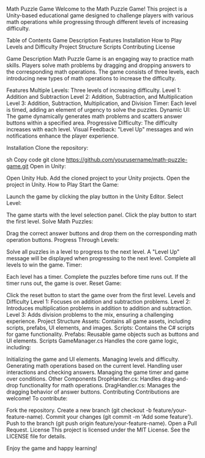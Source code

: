Math Puzzle Game
Welcome to the Math Puzzle Game! This project is a Unity-based educational game designed to challenge players with various math operations while progressing through different levels of increasing difficulty.

Table of Contents
Game Description
Features
Installation
How to Play
Levels and Difficulty
Project Structure
Scripts
Contributing
License

Game Description
Math Puzzle Game is an engaging way to practice math skills. Players solve math problems by dragging and dropping answers to the corresponding math operations. The game consists of three levels, each introducing new types of math operations to increase the difficulty.

Features
Multiple Levels: Three levels of increasing difficulty.
Level 1: Addition and Subtraction
Level 2: Addition, Subtraction, and Multiplication
Level 3: Addition, Subtraction, Multiplication, and Division
Timer: Each level is timed, adding an element of urgency to solve the puzzles.
Dynamic UI: The game dynamically generates math problems and scatters answer buttons within a specified area.
Progressive Difficulty: The difficulty increases with each level.
Visual Feedback: "Level Up" messages and win notifications enhance the player experience.

Installation
Clone the repository:

sh
Copy code
git clone https://github.com/yourusername/math-puzzle-game.git
Open in Unity:

Open Unity Hub.
Add the cloned project to your Unity projects.
Open the project in Unity.
How to Play
Start the Game:

Launch the game by clicking the play button in the Unity Editor.
Select Level:

The game starts with the level selection panel. Click the play button to start the first level.
Solve Math Puzzles:

Drag the correct answer buttons and drop them on the corresponding math operation buttons.
Progress Through Levels:

Solve all puzzles in a level to progress to the next level.
A "Level Up" message will be displayed when progressing to the next level.
Complete all levels to win the game.
Timer:

Each level has a timer. Complete the puzzles before time runs out.
If the timer runs out, the game is over.
Reset Game:

Click the reset button to start the game over from the first level.
Levels and Difficulty
Level 1: Focuses on addition and subtraction problems.
Level 2: Introduces multiplication problems in addition to addition and subtraction.
Level 3: Adds division problems to the mix, ensuring a challenging experience.
Project Structure
Assets: Contains all game assets, including scripts, prefabs, UI elements, and images.
Scripts: Contains the C# scripts for game functionality.
Prefabs: Reusable game objects such as buttons and UI elements.
Scripts
GameManager.cs
Handles the core game logic, including:

Initializing the game and UI elements.
Managing levels and difficulty.
Generating math operations based on the current level.
Handling user interactions and checking answers.
Managing the game timer and game over conditions.
Other Components
DropHandler.cs: Handles drag-and-drop functionality for math operations.
DragHandler.cs: Manages the dragging behavior of answer buttons.
Contributing
Contributions are welcome! To contribute:

Fork the repository.
Create a new branch (git checkout -b feature/your-feature-name).
Commit your changes (git commit -m 'Add some feature').
Push to the branch (git push origin feature/your-feature-name).
Open a Pull Request.
License
This project is licensed under the MIT License. See the LICENSE file for details.

Enjoy the game and happy learning!
